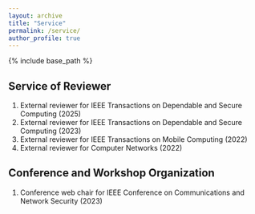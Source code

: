 ```yaml
---
layout: archive
title: "Service"
permalink: /service/
author_profile: true
---
```


{% include base_path %}

Service of Reviewer
---
1. External reviewer for IEEE Transactions on Dependable and Secure Computing (2025)
2. External reviewer for IEEE Transactions on Dependable and Secure Computing (2023)
3. External reviewer for IEEE Transactions on Mobile Computing (2022)
4. External reviewer for Computer Networks (2022)


Conference and Workshop Organization
---
1. Conference web chair for IEEE Conference on Communications and Network Security (2023)